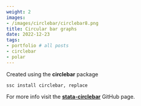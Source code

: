 ```yaml
---
weight: 2
images:
- /images/circlebar/circlebar8.png
title: Circular bar graphs
date: 2022-12-23
tags:
- portfolio # all posts
- circlebar
- polar
---
```


Created using the **circlebar** package

```
ssc install circlebar, replace
```

For more info visit the [**stata-circlebar**][def] GitHub page.

[def]: https://github.com/asjadnaqvi/stata-circlebar
